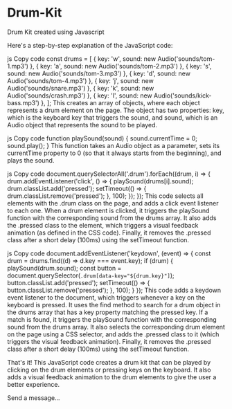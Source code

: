 # Drum-Kit
Drum Kit created using Javascript

Here's a step-by-step explanation of the JavaScript code:

js
Copy code
const drums = [
  { key: 'w', sound: new Audio('sounds/tom-1.mp3') },
  { key: 'a', sound: new Audio('sounds/tom-2.mp3') },
  { key: 's', sound: new Audio('sounds/tom-3.mp3') },
  { key: 'd', sound: new Audio('sounds/tom-4.mp3') },
  { key: 'j', sound: new Audio('sounds/snare.mp3') },
  { key: 'k', sound: new Audio('sounds/crash.mp3') },
  { key: 'l', sound: new Audio('sounds/kick-bass.mp3') },
];
This creates an array of objects, where each object represents a drum element on the page. The object has two properties: key, which is the keyboard key that triggers the sound, and sound, which is an Audio object that represents the sound to be played.

js
Copy code
function playSound(sound) {
  sound.currentTime = 0;
  sound.play();
}
This function takes an Audio object as a parameter, sets its currentTime property to 0 (so that it always starts from the beginning), and plays the sound.

js
Copy code
document.querySelectorAll('.drum').forEach((drum, i) => {
  drum.addEventListener('click', () => {
    playSound(drums[i].sound);
    drum.classList.add('pressed');
    setTimeout(() => {
      drum.classList.remove('pressed');
    }, 100);
  });
});
This code selects all elements with the .drum class on the page, and adds a click event listener to each one. When a drum element is clicked, it triggers the playSound function with the corresponding sound from the drums array. It also adds the .pressed class to the element, which triggers a visual feedback animation (as defined in the CSS code). Finally, it removes the .pressed class after a short delay (100ms) using the setTimeout function.

js
Copy code
document.addEventListener('keydown', (event) => {
  const drum = drums.find((d) => d.key === event.key);
  if (drum) {
    playSound(drum.sound);
    const button = document.querySelector(`.drum[data-key="${drum.key}"]`);
    button.classList.add('pressed');
    setTimeout(() => {
      button.classList.remove('pressed');
    }, 100);
  }
});
This code adds a keydown event listener to the document, which triggers whenever a key on the keyboard is pressed. It uses the find method to search for a drum object in the drums array that has a key property matching the pressed key. If a match is found, it triggers the playSound function with the corresponding sound from the drums array. It also selects the corresponding drum element on the page using a CSS selector, and adds the .pressed class to it (which triggers the visual feedback animation). Finally, it removes the .pressed class after a short delay (100ms) using the setTimeout function.

That's it! This JavaScript code creates a drum kit that can be played by clicking on the drum elements or pressing keys on the keyboard. It also adds a visual feedback animation to the drum elements to give the user a better experience.







Send a message...
